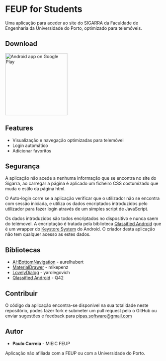 # FEUP for Students

Uma aplicação para aceder ao site do SIGARRA da Faculdade de Engenharia da Universidade do Porto, optimizado para telemóveis.

## Download
<a href="https://play.google.com/store/apps/details?id=software.pipas.feupstudents">
  <img src="https://play.google.com/intl/en_us/badges/images/generic/en-play-badge.png"
       alt="Android app on Google Play" width="200"/>
</a>

## Features
* Visualização e navegação optimizadas para telemóvel
* Login automático
* Adicionar favoritos

## Segurança
A aplicação não acede a nenhuma informação que se encontra no site do Sigarra, ao carregar a página é aplicado um ficheiro CSS costumizado que muda o estilo da página html.

O Auto-login corre se a aplicação verificar que o utilizador não se encontra com sessão iniciada, e utiliza os dados encriptados introduzidos pelo utilizador para fazer login através de um simples script de JavaScript.

Os dados introduzidos são todos encriptados no dispositivo e nunca saem do telémovel. A encriptação é tratada pela biblioteca [Qlassified Android](https://github.com/Q42/Qlassified-Android) que é um wrapper do [Keystore System](https://developer.android.com/training/articles/keystore.html) do Android. O criador desta aplicação não tem qualquer acesso as estes dados.

## Bibliotecas
 * [AHBottomNavigation](https://github.com/aurelhubert/ahbottomnavigation) -  aurelhubert
 * [MaterialDrawer](https://github.com/mikepenz/MaterialDrawer) - mikepenz
 * [LovelyDialog](https://github.com/yarolegovich/LovelyDialog) - yarolegovich
 * [Qlassified Android](https://github.com/Q42/Qlassified-Android) - Q42

## Contribuir
O código da aplicação encontra-se disponivel na sua totalidade neste repositório, podes fazer fork e submeter um pull request pelo o GitHub ou enviar sugestões e feedback para pipas.software@gmail.com

## Autor
 * **Paulo Correia** - MIEIC FEUP
 
 Aplicação não afiliada com a FEUP ou com a Universidade do Porto.
